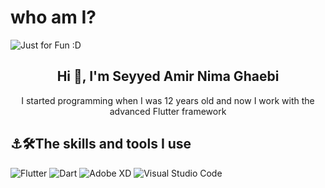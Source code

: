 
# who am I?

<img align="center" src="https://github.com/SeyyedAmirNimaGhaebi/SeyyedAmirNimaGhaebi/assets/124828880/5d4c6038-71f3-4a6a-92ac-8b0a3325d8fe" alt="Just for Fun :D">
<h2 align="center">Hi 👋, I'm Seyyed Amir Nima Ghaebi</h2>
<p align="center">I started programming when I was 12 years old and now I work with the advanced Flutter framework</p>

<h2>⚓🛠The skills and tools I use</h2>

![Flutter](https://img.shields.io/badge/Flutter-%2302569B.svg?style=for-the-badge&logo=Flutter&logoColor=white) ![Dart](https://img.shields.io/badge/dart-%230175C2.svg?style=for-the-badge&logo=dart&logoColor=white) 	![Adobe XD](https://img.shields.io/badge/Adobe%20XD-470137?style=for-the-badge&logo=Adobe%20XD&logoColor=#FF61F6) ![Visual Studio Code](https://img.shields.io/badge/Visual%20Studio%20Code-0078d7.svg?style=for-the-badge&logo=visual-studio-code&logoColor=white) 
